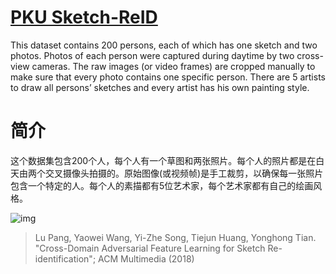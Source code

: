# [PKU Sketch-ReID](https://www.pkuml.org/resources/pkusketchreid-dataset.html)

This dataset contains 200 persons, each of which has one sketch and two photos. Photos of each person were captured during daytime by two cross-view cameras. The raw images (or video frames) are cropped manually to make sure that every photo contains one specific person. There are 5 artists to draw all persons’ sketches and every artist has his own painting style.

# 简介

这个数据集包含200个人，每个人有一个草图和两张照片。每个人的照片都是在白天由两个交叉摄像头拍摄的。原始图像(或视频帧)是手工裁剪，以确保每一张照片包含一个特定的人。每个人的素描都有5位艺术家，每个艺术家都有自己的绘画风格。

![img](imgs/eg_pkusketch.png)

> Lu Pang, Yaowei Wang, Yi-Zhe Song, Tiejun Huang, Yonghong Tian. "Cross-Domain Adversarial Feature Learning for Sketch Re-identification"; ACM Multimedia (2018)